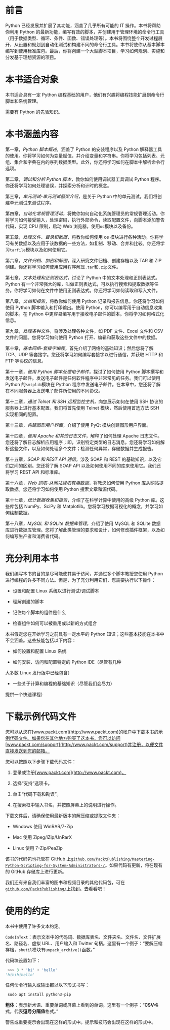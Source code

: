 # 前言

Python 已经发展并扩展了其功能，涵盖了几乎所有可能的 IT 操作。本书将帮助你利用 Python 的最新功能，编写有效的脚本，并创建用于管理环境的命令行工具（用于数据类型、循环、条件、函数、错误处理等）。本书将围绕整个开发过程展开，从设置和规划到自动化测试和构建不同的命令行工具。本书将使你从基本脚本编写到使用标准库包。最后，你将创建一个大型脚本项目，学习如何规划、实施和分发基于理想资源的项目。

# 本书适合对象

本书适合具有一定 Python 编程基础的用户，他们有兴趣将编程技能扩展到命令行脚本和系统管理。

需要有 Python 的先验知识。

# 本书涵盖内容

第一章，*Python 脚本概述*，涵盖了 Python 的安装程序以及 Python 解释器工具的使用。你将学习如何为变量赋值，并介绍变量和字符串。你将学习包括列表、元组、集合和字典在内的序列数据类型。此外，你还将学习如何在脚本中解析命令行选项。

第二章，*调试和分析 Python 脚本*，教你如何使用调试器工具调试 Python 程序。你还将学习如何处理错误，并探索分析和计时的概念。

第三章，*单元测试-单元测试框架介绍*，是关于 Python 中的单元测试。我们将创建单元测试来测试程序。

第四章，*自动化常规管理活动*，将教你如何自动化系统管理员的常规管理活动。你将学习如何接受输入，处理密码，执行外部命令，读取配置文件，向脚本添加警告代码，实现 CPU 限制，启动 Web 浏览器，使用`os`模块以及备份。

第五章，*处理文件、目录和数据*，将教你如何使用 os 模块进行各种活动。你将学习有关数据以及应用于该数据的一些方法，如复制、移动、合并和比较。你还将学习`tarfile`模块以及如何使用它。

第六章，*文件归档、加密和解密*，深入研究文件归档、创建存档以及 TAR 和 ZIP 创建。你还将学习如何使用应用程序解压`.tar`和`.zip`文件。

第七章，*文本处理和正则表达式*，讨论了 Python 中的文本处理和正则表达式。Python 有一个非常强大的库，叫做正则表达式，可以执行搜索和提取数据等任务。你将学习如何在文件中使用正则表达式。你还将学习如何读取和写入文件。

第八章，*文档和报告*，将教你如何使用 Python 记录和报告信息。你还将学习如何使用 Python 脚本输入和打印输出。使用 Python，你可以编写用于自动信息收集的脚本。在 Python 中更容易编写用于接收电子邮件的脚本。你将学习如何格式化信息。

第九章，*处理各种文件*，将涉及处理各种文件，如 PDF 文件、Excel 文件和 CSV 文件的问题。您将学习如何使用 Python 打开、编辑和获取这些文件中的数据。

第十章，*基本网络-套接字编程*，首先介绍了网络的基础知识；然后您将了解 TCP、UDP 等套接字。您还将学习如何编写套接字以进行通信，并获取 HTTP 和 FTP 等协议的信息。

第十一章，*使用 Python 脚本处理电子邮件*，探讨了如何使用 Python 脚本撰写和发送电子邮件。发送电子邮件是任何软件程序中非常常见的任务。我们可以使用 Python 的`smtplib`模块在 Python 程序中发送电子邮件。在本章中，您还将了解在不同服务器上发送电子邮件所使用的不同协议。

第十二章，*通过 Telnet 和 SSH 远程监控主机*，向您展示如何在使用 SSH 协议的服务器上进行基本配置。我们将首先使用 Telnet 模块，然后使用首选方法 SSH 实现相同的配置。

第十三章，*构建图形用户界面*，介绍了使用 PyQt 模块创建图形用户界面。

第十四章，*使用 Apache 和其他日志文件*，解释了如何处理 Apache 日志文件。您还将了解日志解析应用程序；即，识别特定类型的日志消息。您还将学习如何解析这些文件，以及如何处理多个文件；检测任何异常，存储数据并生成报告。

第十五章，*SOAP 和 REST API 通信*，涉及 SOAP 和 REST 的基础知识，以及它们之间的区别。您还将了解 SOAP API 以及如何使用不同的库来使用它。我们还将学习 REST API 和标准库。

第十六章，*Web 抓取-从网站提取有用数据*，将教您如何使用 Python 库从网站提取数据。您还将学习如何使用 Python 搜索文章和源代码。

第十七章，*统计数据收集和报告*，介绍了在科学计算中使用的高级 Python 库。这些库包括 NumPy、SciPy 和 Matplotlib。您将学习数据可视化的概念，并学习如何绘制数据。

第十八章，*MySQL 和 SQLite 数据库管理*，介绍了使用 MySQL 和 SQLite 数据库进行数据库管理。您将了解此类管理的要求和设计，如何修改插件框架，以及如何编写生产者和消费者代码。

# 充分利用本书

我们编写本书的目的是尽可能使其易于访问，并通过多个脚本教授您使用 Python 进行编程的许多不同方法。但是，为了充分利用它们，您需要执行以下操作：

+   设置和配置 Linux 系统以进行测试/调试脚本

+   理解创建的脚本

+   记住每个脚本的组件是什么

+   检查组件如何可以被重用或以新的方式组合

本书假定您在开始学习之前具有一定水平的 Python 知识；这些基本技能在本书中不会涵盖。这些技能包括以下内容：

+   如何设置和配置 Linux 系统

+   如何安装、访问和配置特定的 Python IDE（尽管有几种

大多数 Linux 发行版中已经包含）

+   一些关于计算和编程的基础知识（尽管我们会尽力）

提供一个快速课程）

# 下载示例代码文件

您可以从您在[www.packt.com](http://www.packt.com)的帐户中下载本书的示例代码文件。如果您在其他地方购买了这本书，您可以访问[www.packt.com/support](http://www.packt.com/support)并注册，以便文件直接发送到您的邮箱。

您可以按照以下步骤下载代码文件：

1.  登录或注册[www.packt.com](http://www.packt.com)。

1.  选择“支持”选项卡。

1.  单击“代码下载和勘误”。

1.  在搜索框中输入书名，并按照屏幕上的说明进行操作。

下载文件后，请确保使用最新版本的解压缩或提取文件夹：

+   Windows 使用 WinRAR/7-Zip

+   Mac 使用 Zipeg/iZip/UnRarX

+   Linux 使用 7-Zip/PeaZip

该书的代码包也托管在 GitHub 上[`github.com/PacktPublishing/Mastering-Python-Scripting-for-System-Administrators-/`](https://github.com/PacktPublishing/Mastering-Python-Scripting-for-System-Administrators-/)。如果代码有更新，将在现有的 GitHub 存储库上进行更新。

我们还有来自我们丰富的图书和视频目录的其他代码包，可在[`github.com/PacktPublishing/`](https://github.com/PacktPublishing/)上找到。去看看吧！

# 使用的约定

本书中使用了许多文本约定。

`CodeInText`：表示文本中的代码词、数据库表名、文件夹名、文件名、文件扩展名、路径名、虚拟 URL、用户输入和 Twitter 句柄。这里有一个例子：“要解压缩存档，`shutil`模块有`unpack_archive()`函数。”

代码块设置如下：

```py
 >>> 3 * 'hi' + 'hello'
'hihihihello' 
```

任何命令行输入或输出都以以下形式书写：

```py
 sudo apt install python3-pip
```

**粗体**：表示新术语、重要单词或屏幕上看到的单词。这里有一个例子：“**CSV**格式，代表**逗号分隔值**格式。”

警告或重要提示会出现在这样的形式中。提示和技巧会出现在这样的形式中。
